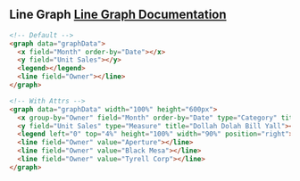 
<h2>
    Line Graph
    <span class="api-link">
      <a href="/documentation/#line">Line Graph Documentation</a>
    </span>
</h2>

<div class="white-panel">
  <graph data="graphData">
    <x field="Month" order-by="Date"></x>
    <y field="Unit Sales"></y>
    <legend></legend>
    <line field="Owner"></line>
  </graph>
</div>

```html
<!-- Default -->
<graph data="graphData">
  <x field="Month" order-by="Date"></x>
  <y field="Unit Sales"></y>
  <legend></legend>
  <line field="Owner"></line>
</graph>
```

<div class="white-panel">
  <graph data="graphData" width="100%" height="600px">
    <x group-by="Owner" field="Month" order-by="Date" type="Category" title="Cream, Get the Money"></x>
    <y field="Unit Sales" type="Measure" title="Dollah Dolah Bill Yall"></y>
    <legend left="0" top="4%" height="100%" width="90%" position="right"> </legend>
    <line field="Owner" value="Aperture"></line>
    <line field="Owner" value="Black Mesa"></line>
    <line field="Owner" value="Tyrell Corp"></line>
  </graph>
</div>

```html
<!-- With Attrs -->
<graph data="graphData" width="100%" height="600px">
  <x group-by="Owner" field="Month" order-by="Date" type="Category" title="Cream, Get the Money"></x>
  <y field="Unit Sales" type="Measure" title="Dollah Dolah Bill Yall"></y>
  <legend left="0" top="4%" height="100%" width="90%" position="right"> </legend>
  <line field="Owner" value="Aperture"></line>
  <line field="Owner" value="Black Mesa"></line>
  <line field="Owner" value="Tyrell Corp"></line>
</graph>
```